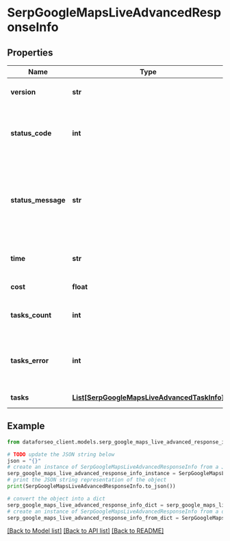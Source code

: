 # SerpGoogleMapsLiveAdvancedResponseInfo


## Properties

Name | Type | Description | Notes
------------ | ------------- | ------------- | -------------
**version** | **str** | the current version of the API | [optional] 
**status_code** | **int** | general status code you can find the full list of the response codes here | [optional] 
**status_message** | **str** | general informational message you can find the full list of general informational messages here | [optional] 
**time** | **str** | total execution time, seconds | [optional] 
**cost** | **float** | total tasks cost, USD | [optional] 
**tasks_count** | **int** | the number of tasks in the tasks array | [optional] 
**tasks_error** | **int** | the number of tasks in the tasks array returned with an error | [optional] 
**tasks** | [**List[SerpGoogleMapsLiveAdvancedTaskInfo]**](SerpGoogleMapsLiveAdvancedTaskInfo.md) | array of tasks | [optional] 

## Example

```python
from dataforseo_client.models.serp_google_maps_live_advanced_response_info import SerpGoogleMapsLiveAdvancedResponseInfo

# TODO update the JSON string below
json = "{}"
# create an instance of SerpGoogleMapsLiveAdvancedResponseInfo from a JSON string
serp_google_maps_live_advanced_response_info_instance = SerpGoogleMapsLiveAdvancedResponseInfo.from_json(json)
# print the JSON string representation of the object
print(SerpGoogleMapsLiveAdvancedResponseInfo.to_json())

# convert the object into a dict
serp_google_maps_live_advanced_response_info_dict = serp_google_maps_live_advanced_response_info_instance.to_dict()
# create an instance of SerpGoogleMapsLiveAdvancedResponseInfo from a dict
serp_google_maps_live_advanced_response_info_from_dict = SerpGoogleMapsLiveAdvancedResponseInfo.from_dict(serp_google_maps_live_advanced_response_info_dict)
```
[[Back to Model list]](../README.md#documentation-for-models) [[Back to API list]](../README.md#documentation-for-api-endpoints) [[Back to README]](../README.md)


